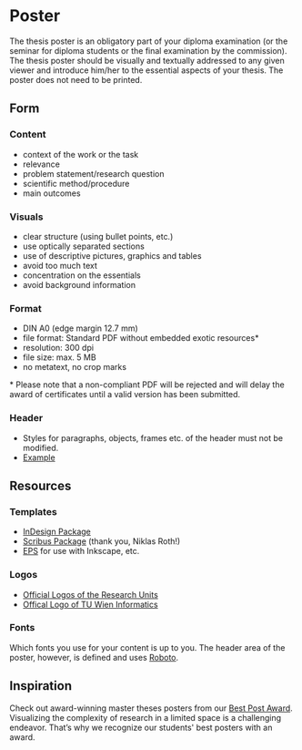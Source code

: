 # Poster

The thesis poster is an obligatory part of your diploma examination (or the
seminar for diploma students or the final examination by the commission). The
thesis poster should be visually and textually addressed to any given viewer and
introduce him/her to the essential aspects of your thesis. The poster does not
need to be printed.

## Form

### Content

- context of the work or the task
- relevance
- problem statement/research question
- scientific method/procedure
- main outcomes

### Visuals

- clear structure (using bullet points, etc.)
- use optically separated sections
- use of descriptive pictures, graphics and tables
- avoid too much text
- concentration on the essentials
- avoid background information

### Format

- DIN A0 (edge margin 12.7 mm)
- file format: Standard PDF without embedded exotic resources\*
- resolution: 300 dpi
- file size: max. 5 MB
- no metatext, no crop marks

\* Please note that a non-compliant PDF will be rejected and will delay the
award of certificates until a valid version has been submitted.

### Header

- Styles for paragraphs, objects, frames etc. of the header must not be
  modified.
- [Example](MSc_Poster_Template.pdf)

## Resources

### Templates

- [InDesign Package](MSc_Poster_Template.zip)
- [Scribus Package](MSc_Poster_Template_Scribus.zip) (thank you, Niklas Roth!)
- [EPS](MSc_Poster_Template.eps) for use with Inkscape, etc.

### Logos

- [Official Logos of the Research Units](logos-research-units.zip)
- [Offical Logo of TU Wien Informatics](https://informatics.tuwien.ac.at/logo.svg)

### Fonts

Which fonts you use for your content is up to you. The header area of the
poster, however, is defined and uses
[Roboto](https://fonts.google.com/specimen/Roboto).

## Inspiration

Check out award-winning master theses posters from our
[Best Post Award](https://informatics.tuwien.ac.at/epilog/best-poster-award). 
Visualizing the complexity of research in a limited space is a challenging 
endeavor. That’s why we recognize our students' best posters with an award.
